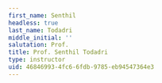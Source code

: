 ```yaml
---
first_name: Senthil
headless: true
last_name: Todadri
middle_initial: ''
salutation: Prof.
title: Prof. Senthil Todadri
type: instructor
uid: 46846993-4fc6-6fdb-9785-eb94547364e3
---
```

